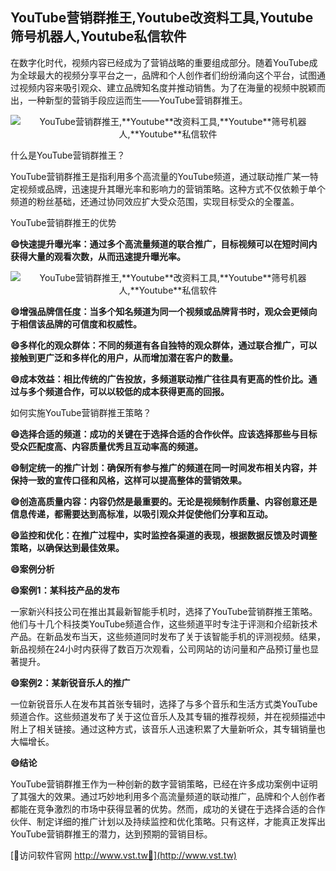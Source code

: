 ## **YouTube营销群推王,**Youtube**改资料工具,**Youtube**筛号机器人,**Youtube**私信软件**

在数字化时代，视频内容已经成为了营销战略的重要组成部分。随着YouTube成为全球最大的视频分享平台之一，品牌和个人创作者们纷纷涌向这个平台，试图通过视频内容来吸引观众、建立品牌知名度并推动销售。为了在海量的视频中脱颖而出，一种新型的营销手段应运而生——YouTube营销群推王。

 <center><img src="https://vst.tw/MP4/tuiguang/png/7.png" alt="YouTube营销群推王,**Youtube**改资料工具,**Youtube**筛号机器人,**Youtube**私信软件"></center>

什么是YouTube营销群推王？

YouTube营销群推王是指利用多个高流量的YouTube频道，通过联动推广某一特定视频或品牌，迅速提升其曝光率和影响力的营销策略。这种方式不仅依赖于单个频道的粉丝基础，还通过协同效应扩大受众范围，实现目标受众的全覆盖。

YouTube营销群推王的优势

**😄快速提升曝光率：通过多个高流量频道的联合推广，目标视频可以在短时间内获得大量的观看次数，从而迅速提升曝光率。**

 <center><img src="https://vst.tw/MP4/tuiguang/png/3.png" alt="YouTube营销群推王,**Youtube**改资料工具,**Youtube**筛号机器人,**Youtube**私信软件"></center>

**😄增强品牌信任度：当多个知名频道为同一个视频或品牌背书时，观众会更倾向于相信该品牌的可信度和权威性。**

**😄多样化的观众群体：不同的频道有各自独特的观众群体，通过联合推广，可以接触到更广泛和多样化的用户，从而增加潜在客户的数量。**

**😄成本效益：相比传统的广告投放，多频道联动推广往往具有更高的性价比。通过与多个频道合作，可以以较低的成本获得更高的回报。**

如何实施YouTube营销群推王策略？

**😄选择合适的频道：成功的关键在于选择合适的合作伙伴。应该选择那些与目标受众匹配度高、内容质量优秀且互动率高的频道。**

**😄制定统一的推广计划：确保所有参与推广的频道在同一时间发布相关内容，并保持一致的宣传口径和风格，这样可以提高整体的营销效果。**

**😄创造高质量内容：内容仍然是最重要的。无论是视频制作质量、内容创意还是信息传递，都需要达到高标准，以吸引观众并促使他们分享和互动。**

**😄监控和优化：在推广过程中，实时监控各渠道的表现，根据数据反馈及时调整策略，以确保达到最佳效果。**

**😄案例分析**

**😄案例1：某科技产品的发布**

一家新兴科技公司在推出其最新智能手机时，选择了YouTube营销群推王策略。他们与十几个科技类YouTube频道合作，这些频道平时专注于评测和介绍新技术产品。在新品发布当天，这些频道同时发布了关于该智能手机的评测视频。结果，新品视频在24小时内获得了数百万次观看，公司网站的访问量和产品预订量也显著提升。

**😄案例2：某新锐音乐人的推广**

一位新锐音乐人在发布其首张专辑时，选择了与多个音乐和生活方式类YouTube频道合作。这些频道发布了关于这位音乐人及其专辑的推荐视频，并在视频描述中附上了相关链接。通过这种方式，该音乐人迅速积累了大量新听众，其专辑销量也大幅增长。

**😄结论**

YouTube营销群推王作为一种创新的数字营销策略，已经在许多成功案例中证明了其强大的效果。通过巧妙地利用多个高流量频道的联动推广，品牌和个人创作者都能在竞争激烈的市场中获得显著的优势。然而，成功的关键在于选择合适的合作伙伴、制定详细的推广计划以及持续监控和优化策略。只有这样，才能真正发挥出YouTube营销群推王的潜力，达到预期的营销目标。


[👻访问软件官网 http://www.vst.tw👻](http://www.vst.tw)
